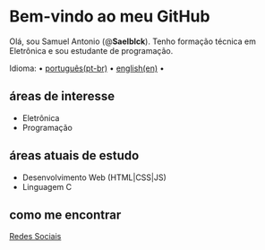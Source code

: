 # Bem-vindo ao meu GitHub

Olá, sou Samuel Antonio (@**Saelblck**).
Tenho formação técnica em Eletrônica e sou estudante de programação.

Idioma: • [português(pt-br)](https://github.com/saelblck/Saelblck/blob/main/README.md) • [english(en)](https://github.com/saelblck/Saelblck/blob/main/README-en.md) •

## áreas de interesse
- Eletrônica
- Programação

## áreas atuais de estudo
- Desenvolvimento Web (HTML|CSS|JS)
- Linguagem C

## como me encontrar
 [Redes Sociais](https://saelblck.github.io/subpages/social.html)
